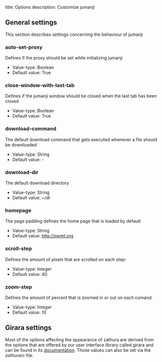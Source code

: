 title: Options
description: Customize jumanji


## General settings
This section describes settings concerning the behaviour of jumanji

### auto-set-proxy
Defines if the proxy should be set while initializing jumanji

* Value-type: Boolean
* Default value: True

### close-window-with-last-tab
Defines if the jumanji window should be closed when the last tab has been closed

* Value-type: Boolean
* Default value: True

### download-command
The default download command that gets executed whenever a file should be
downloaded

* Value-type: String
* Default value: -

### download-dir
The default download directory

* Value-type: String
* Default value: ~/dl

### homepage
The page padding defines the home page that is loaded by default

* Value-type: String
* Default value: http://pwmt.org

### scroll-step
Defines the amount of pixels that are scrolled on each step:

* Value-type: Integer
* Default value: 40

### zoom-step
Defines the amount of percent that is zoomed in or out on each comand.

* Value-type: Integer
* Default value: 10

## Girara settings
Most of the options affecting the appearance of zathura are derived from the
options that are offered by our user interface library called girara and can be
found in its [documentation](/projects/girara/options). Those values can also be
set via the *zathurarc* file.
